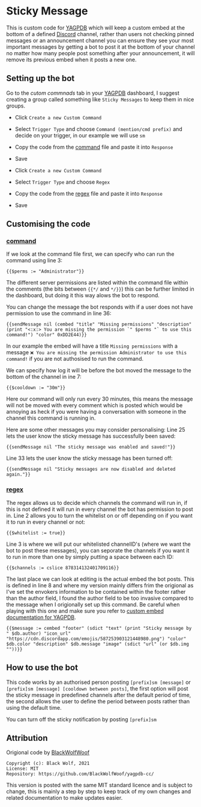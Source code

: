 
# Sticky Message
This is custom code for [YAGPDB](https://yagpdb.xyz/) which will keep a custom embed at the bottom of a defined [Discord](https://discord.com/) channel, rather than users not checking pinned messages or an announcement channel you can ensure they see your most important messages by getting a bot to post it at the bottom of your channel no matter how many people post something after your announcement, it will remove its previous embed when it posts a new one.

## Setting up the bot

Go to the *cutom commnads* tab in your [YAGPDB](https://yagpdb.xyz/) dashboard, I suggest creating a group called something like `Sticky Messages` to keep them in nice groups.
- Click `Create a new Custom Command`
- Select `Trigger Type` and choose `Command (mention/cmd prefix)` and decide on your trigger, in our example we will use `sm`
- Copy the code from the [command](https://github.com/CJ0206/yagpdb/blob/main/Sticky%20Message/command) file and paste it into `Response`
- Save

- Click `Create a new Custom Command`
- Select `Trigger Type` and choose `Regex`
- Copy the code from the [regex](https://github.com/CJ0206/yagpdb/blob/main/Sticky%20Message/regex) file and paste it into `Response`
- Save

## Customising the code
### [command](https://github.com/CJ0206/yagpdb/blob/main/Sticky%20Message/command)
If we look at the command file first, we can specify who can run the command using line 3:
```
{{$perms := "Administrator"}}
```
The different server permissions are listed within the command file within the comments (the bits between `{{*/` and `*/}}`) this can be further limited in the dashboard, but doing it this way alows the bot to respond.

You can change the message the bot responds with if a user does not have permission to use the command in line 36: 
```
{{sendMessage nil (cembed "title" "Missing permissions" "description" (print "<:x:> You are missing the permission `" $perms "` to use this command!") "color" 0xDD2E44)}}
```
In our example the embed will have a title `Missing permissions` with a message `❌ You are missing the permission Administrator to use this command!` if you are not authosised to run the command.

We can specify how log it will be before the bot moved the message to the bottom of the channel in ine 7:

```
{{$cooldown := "30m"}}
```
Here our command will only run every 30 minutes, this means the message will not be moved with every comment which is posted which would be annoying as heck if you were having a conversation with someone in the channel this command is running in.

Here are some other messages you may consider personalising:
Line 25 lets the user know the sticky message has successfully been saved:
```
{{sendMessage nil "The sticky message was enabled and saved!"}}
```

Line 33 lets the user know the sticky message has been turned off:
```
{{sendMessage nil "Sticky messages are now disabled and deleted again."}}
```

### [regex](https://github.com/CJ0206/yagpdb/blob/main/Sticky%20Message/regex)
The regex allows us to decide which channels the command will run in, if this is not defined it will run in every channel the bot has permission to post in. Line 2 allows you to turn the whitelist on or off depending on if you want it to run in every channel or not:
```
{{$whitelist := true}}
```

Line 3 is where we will put our whitelisted channelID's (where we want the bot to post these messages), you can seporate the channels if you want it to run in more than one by simply putting a space between each ID:
```
{{$channels := cslice 878314132401709116}}
```

The  last place we can look at editing is the actual embed the bot posts. This is defined in line 8 and where my version mainly differs frim the origional as I've set the envokers information to be contained within the footer rather than the author field, I found the author field to be too invasive compared to the message when I origionally set up this command. Be careful when playing with this one and make sure you refer to [custom embed documentation for YAGPDB](https://docs.yagpdb.xyz/others/custom-embeds).

```
{{$message := cembed "footer" (sdict "text" (print "Sticky message by " $db.author) "icon_url" "https://cdn.discordapp.com/emojis/587253903121448980.png") "color" $db.color "description" $db.message "image" (sdict "url" (or $db.img ""))}}

```

## How to use the bot
This code works by an authorised person posting `[prefix]sm [message]` or `[prefix]sm [message] [cooldown between posts]`, the first option will post the sticky message in predefined channels after the default period of time, the second allows the user to define the period between posts rather than using the default time.

You can turn off the sticky notification by posting `[prefix]sm`


## Attribution
Origional code by [BlackWolfWoof](https://github.com/jo3-l/yagpdb-cc-wolf/tree/master/Sticky_Message/v2)

```
Copyright (c): Black Wolf, 2021
License: MIT
Repository: https://github.com/BlackWolfWoof/yagpdb-cc/
```

This version is posted with the same MIT standard licence and is subject to change, this is mainly a step by step to keep track of my own changes and related documentation to make updates easier.

